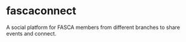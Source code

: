 # fascaconnect
A social platform for FASCA members from different branches to share events and connect.
